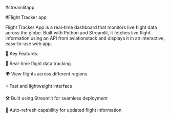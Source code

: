 #streamlitapp

#Flight Tracker app

Flight Tracker App is a real-time dashboard that monitors live flight data across the globe.
Built with Python and Streamlit, it fetches live flight information using an API from aviationstack and displays it in an interactive, easy-to-use web app.

🌟 Key Features:

📡 Real-time flight data tracking

🌍 View flights across different regions

⚡ Fast and lightweight interface

🛠️ Built using Streamlit for seamless deployment

🔄 Auto-refresh capability for updated flight information
